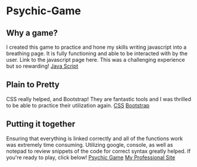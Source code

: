 # Psychic-Game

## Why a game?
I created this game to practice and hone my skills writing javascript into a breathing page. It is fully functioning and able to be interacted with by the user. Link to the javascript page here. This was a challenging experience but so rewarding!
[Java Script](/assets/javascript/game.js)

## Plain to Pretty
CSS really helped, and Bootstrap! They are fantastic tools and I was thrilled to be able to practice their utilization again.
[CSS](/assets/css/style.css)
[Bootstrap](https://getbootstrap.com)

## Putting it together
Ensuring that everything is linked correctly and all of the functions work was extremely time consuming. Utilizing google, console, as well as notepad to review snippets of the code for correct syntax greatly helped. If you're ready to play, click below!
[Psychic Game](index.html)
[My Professional Site](https://kylerlamont.github.io/Responsive-Portfolio/)